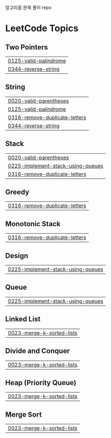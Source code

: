 알고리즘 문제 풀이 repo


<!---LeetCode Topics Start-->
# LeetCode Topics
## Two Pointers
|  |
| ------- |
| [0125-valid-palindrome](https://github.com/jeongsuAn/algorithm_python/tree/master/0125-valid-palindrome) |
| [0344-reverse-string](https://github.com/jeongsuAn/algorithm_python/tree/master/0344-reverse-string) |
## String
|  |
| ------- |
| [0020-valid-parentheses](https://github.com/jeongsuAn/algorithm_python/tree/master/0020-valid-parentheses) |
| [0125-valid-palindrome](https://github.com/jeongsuAn/algorithm_python/tree/master/0125-valid-palindrome) |
| [0316-remove-duplicate-letters](https://github.com/jeongsuAn/algorithm_python/tree/master/0316-remove-duplicate-letters) |
| [0344-reverse-string](https://github.com/jeongsuAn/algorithm_python/tree/master/0344-reverse-string) |
## Stack
|  |
| ------- |
| [0020-valid-parentheses](https://github.com/jeongsuAn/algorithm_python/tree/master/0020-valid-parentheses) |
| [0225-implement-stack-using-queues](https://github.com/jeongsuAn/algorithm_python/tree/master/0225-implement-stack-using-queues) |
| [0316-remove-duplicate-letters](https://github.com/jeongsuAn/algorithm_python/tree/master/0316-remove-duplicate-letters) |
## Greedy
|  |
| ------- |
| [0316-remove-duplicate-letters](https://github.com/jeongsuAn/algorithm_python/tree/master/0316-remove-duplicate-letters) |
## Monotonic Stack
|  |
| ------- |
| [0316-remove-duplicate-letters](https://github.com/jeongsuAn/algorithm_python/tree/master/0316-remove-duplicate-letters) |
## Design
|  |
| ------- |
| [0225-implement-stack-using-queues](https://github.com/jeongsuAn/algorithm_python/tree/master/0225-implement-stack-using-queues) |
## Queue
|  |
| ------- |
| [0225-implement-stack-using-queues](https://github.com/jeongsuAn/algorithm_python/tree/master/0225-implement-stack-using-queues) |
## Linked List
|  |
| ------- |
| [0023-merge-k-sorted-lists](https://github.com/jeongsuAn/algorithm_python/tree/master/0023-merge-k-sorted-lists) |
## Divide and Conquer
|  |
| ------- |
| [0023-merge-k-sorted-lists](https://github.com/jeongsuAn/algorithm_python/tree/master/0023-merge-k-sorted-lists) |
## Heap (Priority Queue)
|  |
| ------- |
| [0023-merge-k-sorted-lists](https://github.com/jeongsuAn/algorithm_python/tree/master/0023-merge-k-sorted-lists) |
## Merge Sort
|  |
| ------- |
| [0023-merge-k-sorted-lists](https://github.com/jeongsuAn/algorithm_python/tree/master/0023-merge-k-sorted-lists) |
<!---LeetCode Topics End-->